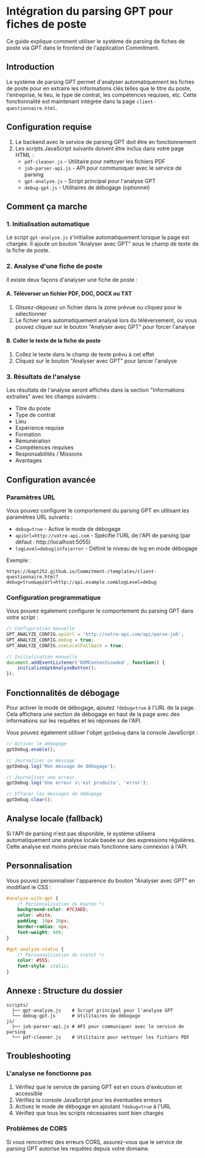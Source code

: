 # Intégration du parsing GPT pour fiches de poste

Ce guide explique comment utiliser le système de parsing de fiches de poste via GPT dans le frontend de l'application Commitment.

## Introduction

Le système de parsing GPT permet d'analyser automatiquement les fiches de poste pour en extraire les informations clés telles que le titre du poste, l'entreprise, le lieu, le type de contrat, les compétences requises, etc. Cette fonctionnalité est maintenant intégrée dans la page `client-questionnaire.html`.

## Configuration requise

1. Le backend avec le service de parsing GPT doit être en fonctionnement
2. Les scripts JavaScript suivants doivent être inclus dans votre page HTML :
   - `pdf-cleaner.js` - Utilitaire pour nettoyer les fichiers PDF
   - `job-parser-api.js` - API pour communiquer avec le service de parsing
   - `gpt-analyze.js` - Script principal pour l'analyse GPT
   - `debug-gpt.js` - Utilitaires de débogage (optionnel)

## Comment ça marche

### 1. Initialisation automatique

Le script `gpt-analyze.js` s'initialise automatiquement lorsque la page est chargée. Il ajoute un bouton "Analyser avec GPT" sous le champ de texte de la fiche de poste.

### 2. Analyse d'une fiche de poste

Il existe deux façons d'analyser une fiche de poste :

#### A. Téléverser un fichier PDF, DOC, DOCX ou TXT
1. Glissez-déposez un fichier dans la zone prévue ou cliquez pour le sélectionner
2. Le fichier sera automatiquement analysé lors du téléversement, ou vous pouvez cliquer sur le bouton "Analyser avec GPT" pour forcer l'analyse

#### B. Coller le texte de la fiche de poste
1. Collez le texte dans le champ de texte prévu à cet effet
2. Cliquez sur le bouton "Analyser avec GPT" pour lancer l'analyse

### 3. Résultats de l'analyse

Les résultats de l'analyse seront affichés dans la section "Informations extraites" avec les champs suivants :
- Titre du poste
- Type de contrat
- Lieu
- Expérience requise
- Formation
- Rémunération
- Compétences requises
- Responsabilités / Missions
- Avantages

## Configuration avancée

### Paramètres URL

Vous pouvez configurer le comportement du parsing GPT en utilisant les paramètres URL suivants :

- `debug=true` - Active le mode de débogage
- `apiUrl=http://votre-api.com` - Spécifie l'URL de l'API de parsing (par défaut : http://localhost:5055)
- `logLevel=debug|info|error` - Définit le niveau de log en mode débogage

Exemple :
```
https://bapt252.github.io/Commitment-/templates/client-questionnaire.html?debug=true&apiUrl=http://api.example.com&logLevel=debug
```

### Configuration programmatique

Vous pouvez également configurer le comportement du parsing GPT dans votre script :

```javascript
// Configuration manuelle
GPT_ANALYZE_CONFIG.apiUrl = 'http://votre-api.com/api/parse-job';
GPT_ANALYZE_CONFIG.debug = true;
GPT_ANALYZE_CONFIG.useLocalFallback = true;

// Initialisation manuelle
document.addEventListener('DOMContentLoaded', function() {
    initializeGptAnalyzeButton();
});
```

## Fonctionnalités de débogage

Pour activer le mode de débogage, ajoutez `?debug=true` à l'URL de la page. Cela affichera une section de débogage en haut de la page avec des informations sur les requêtes et les réponses de l'API.

Vous pouvez également utiliser l'objet `gptDebug` dans la console JavaScript :

```javascript
// Activer le débogage
gptDebug.enable();

// Journaliser un message
gptDebug.log('Mon message de débogage');

// Journaliser une erreur
gptDebug.log('Une erreur s\'est produite', 'error');

// Effacer les messages de débogage
gptDebug.clear();
```

## Analyse locale (fallback)

Si l'API de parsing n'est pas disponible, le système utilisera automatiquement une analyse locale basée sur des expressions régulières. Cette analyse est moins précise mais fonctionne sans connexion à l'API.

## Personnalisation

Vous pouvez personnaliser l'apparence du bouton "Analyser avec GPT" en modifiant le CSS :

```css
#analyze-with-gpt {
    /* Personnalisation du bouton */
    background-color: #7C3AED;
    color: white;
    padding: 10px 20px;
    border-radius: 4px;
    font-weight: 600;
}

#gpt-analyze-status {
    /* Personnalisation du statut */
    color: #555;
    font-style: italic;
}
```

## Annexe : Structure du dossier

```
scripts/
  ├── gpt-analyze.js    # Script principal pour l'analyse GPT
  └── debug-gpt.js      # Utilitaires de débogage
js/
  ├── job-parser-api.js # API pour communiquer avec le service de parsing
  └── pdf-cleaner.js    # Utilitaire pour nettoyer les fichiers PDF
```

## Troubleshooting

### L'analyse ne fonctionne pas

1. Vérifiez que le service de parsing GPT est en cours d'exécution et accessible
2. Vérifiez la console JavaScript pour les éventuelles erreurs
3. Activez le mode de débogage en ajoutant `?debug=true` à l'URL
4. Vérifiez que tous les scripts nécessaires sont bien chargés

### Problèmes de CORS

Si vous rencontrez des erreurs CORS, assurez-vous que le service de parsing GPT autorise les requêtes depuis votre domaine.

